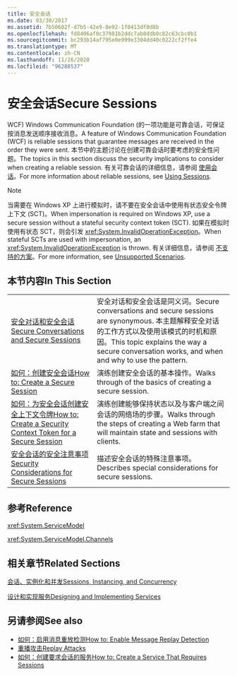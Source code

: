```yaml
---
title: 安全会话
ms.date: 03/30/2017
ms.assetid: 7b50602f-d7b5-42e9-8e92-1f0413df0d8b
ms.openlocfilehash: fd8406af0c37981b2ddc7ab8ddb0c82c63cbc0b1
ms.sourcegitcommit: bc293b14af795e0e999e3304dd40c0222cf2ffe4
ms.translationtype: MT
ms.contentlocale: zh-CN
ms.lasthandoff: 11/26/2020
ms.locfileid: "96288537"
---
```

# <a name="secure-sessions"></a><span data-ttu-id="fb0d0-102">安全会话</span><span class="sxs-lookup"><span data-stu-id="fb0d0-102">Secure Sessions</span></span>

<span data-ttu-id="fb0d0-103">WCF) Windows Communication Foundation (的一项功能是可靠会话，可保证按消息发送顺序接收消息。</span><span class="sxs-lookup"><span data-stu-id="fb0d0-103">A feature of Windows Communication Foundation (WCF) is reliable sessions that guarantee messages are received in the order they were sent.</span></span> <span data-ttu-id="fb0d0-104">本节中的主题讨论在创建可靠会话时要考虑的安全性问题。</span><span class="sxs-lookup"><span data-stu-id="fb0d0-104">The topics in this section discuss the security implications to consider when creating a reliable session.</span></span> <span data-ttu-id="fb0d0-105">有关可靠会话的详细信息，请参阅 [使用会话](../using-sessions.md)。</span><span class="sxs-lookup"><span data-stu-id="fb0d0-105">For more information about reliable sessions, see [Using Sessions](../using-sessions.md).</span></span>  
  
> [!NOTE]
> <span data-ttu-id="fb0d0-106">当需要在 Windows XP 上进行模拟时，请不要在安全会话中使用有状态安全令牌上下文 (SCT)。</span><span class="sxs-lookup"><span data-stu-id="fb0d0-106">When impersonation is required on Windows XP, use a secure session without a stateful security context token (SCT).</span></span> <span data-ttu-id="fb0d0-107">如果在模拟时使用有状态 SCT，则会引发 <xref:System.InvalidOperationException>。</span><span class="sxs-lookup"><span data-stu-id="fb0d0-107">When stateful SCTs are used with impersonation, an <xref:System.InvalidOperationException> is thrown.</span></span> <span data-ttu-id="fb0d0-108">有关详细信息，请参阅 [不支持的方案](unsupported-scenarios.md)。</span><span class="sxs-lookup"><span data-stu-id="fb0d0-108">For more information, see [Unsupported Scenarios](unsupported-scenarios.md).</span></span>  
  
## <a name="in-this-section"></a><span data-ttu-id="fb0d0-109">本节内容</span><span class="sxs-lookup"><span data-stu-id="fb0d0-109">In This Section</span></span>  
  
|||  
|-|-|  
|[<span data-ttu-id="fb0d0-110">安全对话和安全会话</span><span class="sxs-lookup"><span data-stu-id="fb0d0-110">Secure Conversations and Secure Sessions</span></span>](secure-conversations-and-secure-sessions.md)|<span data-ttu-id="fb0d0-111">安全对话和安全会话是同义词。</span><span class="sxs-lookup"><span data-stu-id="fb0d0-111">Secure conversations and secure sessions are synonymous.</span></span> <span data-ttu-id="fb0d0-112">本主题解释安全对话的工作方式以及使用该模式的时机和原因。</span><span class="sxs-lookup"><span data-stu-id="fb0d0-112">This topic explains the way a secure conversation works, and when and why to use the pattern.</span></span>|  
|[<span data-ttu-id="fb0d0-113">如何：创建安全会话</span><span class="sxs-lookup"><span data-stu-id="fb0d0-113">How to: Create a Secure Session</span></span>](how-to-create-a-secure-session.md)|<span data-ttu-id="fb0d0-114">演练创建安全会话的基本操作。</span><span class="sxs-lookup"><span data-stu-id="fb0d0-114">Walks through of the basics of creating a secure session.</span></span>|  
|[<span data-ttu-id="fb0d0-115">如何：为安全会话创建安全上下文令牌</span><span class="sxs-lookup"><span data-stu-id="fb0d0-115">How to: Create a Security Context Token for a Secure Session</span></span>](how-to-create-a-security-context-token-for-a-secure-session.md)|<span data-ttu-id="fb0d0-116">演练创建能够保持状态以及与客户端之间会话的网络场的步骤。</span><span class="sxs-lookup"><span data-stu-id="fb0d0-116">Walks through the steps of creating a Web farm that will maintain state and sessions with clients.</span></span>|  
|[<span data-ttu-id="fb0d0-117">安全会话的安全注意事项</span><span class="sxs-lookup"><span data-stu-id="fb0d0-117">Security Considerations for Secure Sessions</span></span>](security-considerations-for-secure-sessions.md)|<span data-ttu-id="fb0d0-118">描述安全会话的特殊注意事项。</span><span class="sxs-lookup"><span data-stu-id="fb0d0-118">Describes special considerations for secure sessions.</span></span>|  
  
## <a name="reference"></a><span data-ttu-id="fb0d0-119">参考</span><span class="sxs-lookup"><span data-stu-id="fb0d0-119">Reference</span></span>  

 <xref:System.ServiceModel>  
  
 <xref:System.ServiceModel.Channels>  
  
## <a name="related-sections"></a><span data-ttu-id="fb0d0-120">相关章节</span><span class="sxs-lookup"><span data-stu-id="fb0d0-120">Related Sections</span></span>  

 [<span data-ttu-id="fb0d0-121">会话、实例化和并发</span><span class="sxs-lookup"><span data-stu-id="fb0d0-121">Sessions, Instancing, and Concurrency</span></span>](sessions-instancing-and-concurrency.md)  
  
 [<span data-ttu-id="fb0d0-122">设计和实现服务</span><span class="sxs-lookup"><span data-stu-id="fb0d0-122">Designing and Implementing Services</span></span>](../designing-and-implementing-services.md)  
  
## <a name="see-also"></a><span data-ttu-id="fb0d0-123">另请参阅</span><span class="sxs-lookup"><span data-stu-id="fb0d0-123">See also</span></span>

- [<span data-ttu-id="fb0d0-124">如何：启用消息重放检测</span><span class="sxs-lookup"><span data-stu-id="fb0d0-124">How to: Enable Message Replay Detection</span></span>](how-to-enable-message-replay-detection.md)
- [<span data-ttu-id="fb0d0-125">重播攻击</span><span class="sxs-lookup"><span data-stu-id="fb0d0-125">Replay Attacks</span></span>](replay-attacks.md)
- [<span data-ttu-id="fb0d0-126">如何：创建要求会话的服务</span><span class="sxs-lookup"><span data-stu-id="fb0d0-126">How to: Create a Service That Requires Sessions</span></span>](how-to-create-a-service-that-requires-sessions.md)
